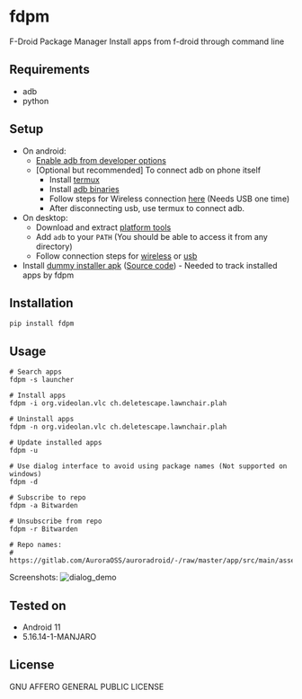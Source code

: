 # fdpm

F-Droid Package Manager
Install apps from f-droid through command line

## Requirements
- adb
- python

## Setup
- On android:
  - [Enable adb from developer options](https://developer.android.com/studio/command-line/adb#Enabling)
  - [Optional but recommended] To connect adb on phone itself
      - Install [termux](https://f-droid.org/en/packages/com.termux/) 
      - Install [adb binaries](https://github.com/ShiSheng233/Termux-ADB)
      - Follow steps for Wireless connection [here](https://github.com/mzlogin/awesome-adb/blob/master/README.en.md#wireless-connection-need-to-use-the-usb-cable) (Needs USB one time)
      - After disconnecting usb, use termux to connect adb.
- On desktop:
  - Download and extract [platform tools](https://developer.android.com/studio/releases/platform-tools#downloads)
  - Add `adb` to your `PATH` (You should be able to access it from any directory)
  - Follow connection steps for [wireless](https://github.com/mzlogin/awesome-adb/blob/master/README.en.md#wireless-connection-need-to-use-the-usb-cable) 
  or [usb](https://github.com/mzlogin/awesome-adb/blob/master/README.en.md#wireless-connection-need-to-use-the-usb-cable)
- Install [dummy installer apk](https://gitlab.com/kshib/fdpm/-/blob/main/fdroid-cli.apk)
  ([Source code](https://gitlab.com/kshib/fdpm-installer)) - Needed to track installed apps by fdpm

## Installation
```
pip install fdpm
```

## Usage
````
# Search apps
fdpm -s launcher

# Install apps
fdpm -i org.videolan.vlc ch.deletescape.lawnchair.plah

# Uninstall apps
fdpm -n org.videolan.vlc ch.deletescape.lawnchair.plah

# Update installed apps
fdpm -u

# Use dialog interface to avoid using package names (Not supported on windows)
fdpm -d

# Subscribe to repo
fdpm -a Bitwarden

# Unsubscribe from repo
fdpm -r Bitwarden

# Repo names:
# https://gitlab.com/AuroraOSS/auroradroid/-/raw/master/app/src/main/assets/repo.json

````

Screenshots:
![dialog_demo](https://z.zz.fo/9DeTS.jpg "Dialog demo")

## Tested on
- Android 11
- 5.16.14-1-MANJARO

## License
GNU AFFERO GENERAL PUBLIC LICENSE

